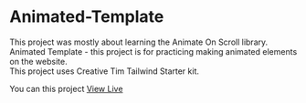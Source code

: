 # Animated-Template


This project was mostly about learning the Animate On Scroll library.\
Animated Template - this project is for practicing making animated elements on the website.\
This project uses Creative Tim Tailwind Starter kit.


You can this project [View Live](https://animated-template-page.netlify.app)
